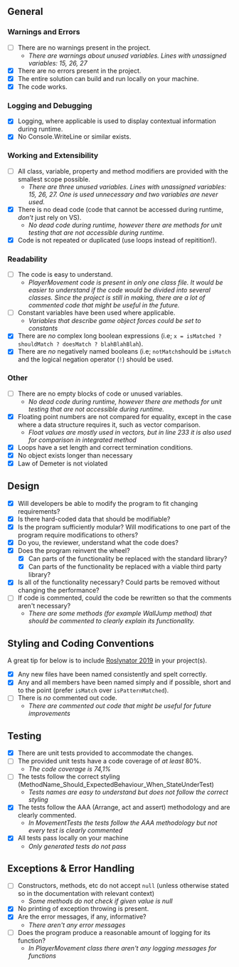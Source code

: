 ## General

### Warnings and Errors

- [ ] There are no warnings present in the project.
    - *There are warnings about unused variables. Lines with unassigned variables: 15, 26, 27*
- [x] There are no errors present in the project.
- [x] The entire solution can build and run locally on your machine.
- [x] The code works.

### Logging and Debugging

- [x] Logging, where applicable is used to display contextual information during runtime.
- [x] No Console.WriteLine or similar exists.

### Working and Extensibility

- [ ] All class, variable, property and method modifiers are provided with the smallest scope possible.
    - *There are three unused variables. Lines with unassigned variables: 15, 26, 27. One is used unnecessary and two variables are never used.*
- [x] There is no dead code (code that cannot be accessed during runtime, *don't* just rely on VS).
    - *No dead code during runtime, however there are methods for unit testing that are not accessible during runtime.*
- [x] Code is not repeated or duplicated (use loops instead of repitition!).

### Readability

- [ ] The code is easy to understand.
    - *PlayerMovement code is present in only one class file. It would be easier to understand if the code would be divided into several classes. Since the project is still in making, there are a lot of commented code that might be useful in the future.*
- [ ] Constant variables have been used where applicable.
    - *Variables that describe game object forces could be set to constants*
- [x] There are *no* complex long boolean expressions (i.e; `x = isMatched ? shouldMatch ? doesMatch ? blahBlahBlah`).
- [x] There are *no* negatively named booleans (i.e; `notMatch`should be `isMatch` and the logical negation operator (`!`) should be used.

### Other

- [ ] There are no empty blocks of code or unused variables.
    - *No dead code during runtime, however there are methods for unit testing that are not accessible during runtime.*
- [x] Floating point numbers are not compared for equality, except in the case where a data structure requires it, such as vector comparison.
    - *Float values are mostly used in vectors, but in line 233 it is also used for comparison in integrated method*
- [x] Loops have a set length and correct termination conditions.
- [x] No object exists longer than necessary
- [x] Law of Demeter is not violated

## Design

- [x] Will developers be able to modify the program to fit changing requirements?
- [x] Is there hard-coded data that should be modifiable?
- [x] Is the program sufficiently modular? Will modifications to one part of the program require modifications to others?
- [x] Do you, the reviewer, understand what the code does?
- [x] Does the program reinvent the wheel?
  - [x] Can parts of the functionality be replaced with the standard library?
  - [x] Can parts of the functionality be replaced with a viable third party library?
- [x] Is all of the functionality necessary? Could parts be removed without changing the performance?
- [ ] If code is commented, could the code be rewritten so that the comments aren't necessary?
    - *There are some methods (for example WallJump method) that should be commented to clearly explain its functionality.*

## Styling and Coding Conventions

A great tip for below is to include [Roslynator 2019](https://marketplace.visualstudio.com/items?itemName=josefpihrt.Roslynator2019) in your project(s). 

- [x] Any new files have been named consistently and spelt correctly.
- [x] Any and all members have been named simply and if possible, short and to the point (prefer `isMatch` over `isPatternMatched`).
- [ ] There is _no_ commented out code.
    - *There are commented out code that might be useful for future improvements* 

## Testing

- [x] There are unit tests provided to accommodate the changes.
- [ ] The provided unit tests have a code coverage of _at least_ 80%.
    - *The code coverage is 74,1%*
- [ ] The tests follow the correct styling (MethodName_Should_ExpectedBehaviour_When_StateUnderTest)
    - *Tests names are easy to understand but does not follow the correct styling* 
- [x] The tests follow the AAA (Arrange, act and assert) methodology and are clearly commented.
    - *In MovementTests the tests follow the AAA methodology but not every test is clearly commented*
- [x] All tests pass locally on your machine
    - *Only generated tests do not pass* 

## Exceptions & Error Handling

- [ ] Constructors, methods, etc do not accept `null` (unless otherwise stated so in the documentation with relevant context)
    - *Some methods do not check if given value is null*
- [x] No printing of exception throwing is present.
- [x] Are the error messages, if any, informative?
    - *There aren't any error messages* 
- [ ] Does the program produce a reasonable amount of logging for its function?
    - *In PlayerMovement class there aren't any logging messages for functions*
